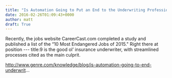 ```yaml
---
title: "Is Automation Going to Put an End to the Underwriting Profession?"
date: 2016-02-26T01:09:43+0000
author: matt
draft: True
---
```

Recently, the jobs website CareerCast.com completed a study and published a list of the “10 Most Endangered Jobs of 2015." Right there at position ---
title:9 is the good ol’ insurance underwriter, with streamlined processes cited as the main culprit.

http://www.genre.com/knowledge/blog/is-automation-going-to-end-underwrit...

